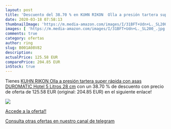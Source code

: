 ```yaml
---
layout: post
title: 'Descuento del 38.70 % en KUHN RIKON  Olla a presión tartera super'
date: 2020-03-18 07:58:13
thumbnailImage: 'https://m.media-amazon.com/images/I/31BFT+Udn+L._SL200_.jpg'
images: [ 'https://m.media-amazon.com/images/I/31BFT+Udn+L._SL200_.jpg' ]
comments: true
category: ofertas
author: ring
slug: B001A08V82
description:
actualPrice: 125.58 EUR
comparePrice: 204.85 EUR
inStock: true
---
```


Tienes [KUHN RIKON  Olla a presión tartera super rápida con asas DUROMATIC Hotel  5 Litros  28 cm](https://www.amazon.com/dp/B001A08V82/?tag=redken08-20) con un 38.70 % de descuento con precio de oferta de 125.58 EUR (original: 204.85 EUR) en el siguiente enlace!

[![](https://m.media-amazon.com/images/I/31BFT+Udn+L._SL200_.jpg)](https://www.amazon.com/dp/B001A08V82/?tag=redken08-20)

[Accede a la oferta!!](https://www.amazon.com/dp/B001A08V82/?tag=redken08-20)

[Consulta otras ofertas en nuestro canal de telegram](https://t.me/s/ofertas25)
